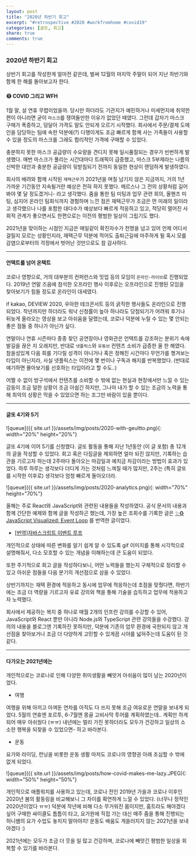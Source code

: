 ```yaml
---
layout: post
title: "2020년 하반기 회고"
excerpt: "#retrospective #2020 #workfromhome #covid19"
categories: [글또, 회고]
share: true
comments: true
---
```


### 2020년 하반기 회고

상반기 회고를 작성한게 얼마전 같은데, 벌써 12월의 마지막 주말이 되어 지난 하반기와 함께 한 해를 돌아보고자 한다.

#### 😷 COVID 그리고 WFH

1월 말, 설 연휴 무렵이었을까. 당시만 하더라도 기관지가 예민하거나 미세먼지에 취약한 편이 아니라면 굳이 `마스크`를 쟁여둘만한 이유가 없었던 때였다.
그런데 갑자기 마스크 구매가 폭증하고, 덩달아 가격도 말도 안되게 오르기 시작했다.
회사에서 주문/결제 도메인을 담당하는 팀에 속한 덕분에(?) 다행이게도 조금 빠르게 함께 사는 가족들이 사용할 수 있을 정도의 마스크를 그래도 합리적인 가격에 구매할 수 있었다.

충분하지 못한 마스크 공급량이 수요량을 견디지 못해 일시품절되는 경우가 빈번하게 발생했다.
매번 마스크가 풀리는 시간대마다 트래픽이 급증했고, 마스크 5부제라는 나름의 신박한 대안과 충분한 공급량이 뒷받침되기 전까지 동일한 현상이 랜덤하게 발생하였다.

회사의 배려와 함께 시작된 `재택근무`가 2021년을 며칠 남기지 않은 지금까지, 거의 1년 가까운 기간동안 지속될거란 예상은 전혀 하지 못했다.
메르스나 그 전의 상황처럼 길어봐야 몇 달 정도겠거니- 라고 생각했다.
줌을 통한 팀 미팅과 업무 관련 회의, 올핸즈 미팅, 심지어 온라인 팀회식까지 경험하며 느낀 점은
재택근무가 조금은 먼 미래의 일이라고 생각했으나 나를 포함한 대다수가 예상보다 빠르게 적응하고 있고, 적당히 멀어진 사회적 관계가 좋으면서도 한편으로는 이전의 평범한 일상이 그립기도 했다.

2021년을 맞이하는 시점인 지금은 매일같이 확진자수가 천명을 넘고 있어 언제 어디서 걸릴지 모르는 상황인지라,
재택근무 덕분에 적어도 출퇴근길에 마주하게 될 혹시 모를 감염으로부터의 걱정에서 벗어난 것만으로도 참 감사하다.

---

#### 언택트를 넘어 온택트

코로나 영향으로, 거의 대부분의 컨퍼런스와 밋업 등의 모임이 `온라인-라이브`로 진행되었다.
2019년 연말 즈음에 참석한 오프라인 행사 이후로는 오프라인으로 진행된 모임을 찾아보기가 힘들 정도로 온라인이 대세였다.

if kakao, DEVIEW 2020, 우아한 테크콘서트 등의 굵직한 행사들도 온라인으로 진행되었다.
작년까지만 하더라도 워낙 신청률이 높아 하나라도 당첨되기가 어려워 후기나 뒤늦게 올라오는 영상을 보고 아쉬움을 달랬는데,
코로나 덕분에 누릴 수 있는 몇 안되는 좋은 점들 중 하나가 아닌가 싶다.

연말이나 연휴 시즌마다 종종 찾던 공연장이나 영화관은 언택트를 강조하는 분위기 속에 발길을 끊은 지 오래지만,
반대로 `넷플릭스`와 `유튜브` 컨텐츠 소비가 급증한 올 한 해였다.
참을성있게 다음 회를 기다릴 성격이 아니거나 혹은 정해진 시간마다 무언가를 챙겨보는 타입이 아닌지라, 사실 넷플릭스는 이전에 몇 번이나 구독과 해지를 반복했었다.
(반대로 얘기하면 몰아보기를 선호하는 타입이라고 할 수도..)

어쩔 수 없이 방구석에서 컨텐츠를 소비할 수 밖에 없는 현실과 현장에서만 느낄 수 있는 감동이 조금 덜한 상황이 조금 아쉽긴 하지만,
그나마 내가 할 수 있는 조금의 노력을 통해 최악의 상황은 막을 수 있었으면 하는 조그만 바람이 있을 뿐이다.

---

#### 글또 4기와 5기

![queue]({{ site.url }}/assets/img/posts/2020-with-geultto.png){: width="20%" height="20%"}

글또 4기에 이어 5기를 신청했다. 글또 활동을 통해 지난 1년동안 (이 글 포함) 총 12개의 글을 작성할 수 있었다.
회고 혹은 다짐글을 제외하면 얼마 되진 않지만, 기록하는 습관을 기르고자 하는데 2주마다 돌아오는 마감일과 예치금 차감이라는 방법이 효과가 있었다.
하루 하루는 생각보다 더디게 가는 것처럼 느껴질 때가 많지만, 2주는 (특히 글또를 시작한 이후로) 생각보다 엄청 빠르게 돌아오더라.

![queue]({{ site.url }}/assets/img/posts/2020-analytics.png){: width="70%" height="70%"}

올해는 주로 React와 JavaScript와 관련된 내용들을 작성하였다.
공식 문서의 내용과 함께 간단한 예제와 함께 글을 작성하곤 했는데,
가장 높은 조회수를 기록한 글은 [✨♻️ JavaScript Visualized: Event Loop](https://dev.to/lydiahallie/javascript-visualized-event-loop-3dif) 를 번역한 글이었다.

- [[번역]자바스크립트 이벤트 루프](https://chanmi-lee.github.io/articles/2020-06/JavaScript-Visualized-Event-Loop)

개인적으로 상태에 따른 변화를 알기 쉽게 알 수 있도록 gif 이미지를 통해 시각적으로 설명해줘서, 다소 모호할 수 있는 개념을 이해하는데 큰 도움이 되었다.

또한 주기적으로 회고 글을 작성하다보니, 어떤 노력들을 했는지 구체적으로 정리할 수 있고 아쉬운 점들을 다음 분기의 개선점으로 삼을 수 있었다.

상반기까지는 재택 환경에 적응하고 동시에 업무에 적응하는데 초점을 맞췄다면,
하반기에는 조금 더 역량을 기르고자 유료 강의와 책을 통해 기술을 습득하고 업무에 적용하고자 노력했다.

회사에서 제공하는 복지 중 하나로 매월 2개의 인프런 강의를 수강할 수 있어,
JavaScript와 React 뿐만 아니라 Node.js와 TypeScript 관련 강의들을 수강했다.
강의의 내용을 블로그엔 기록하진 못하지만, 덕분에 기존의 업무 환경에 국한되지 않고 개선점을 찾아보거나 조금 더 다양하게 고민할 수 있게끔 시야를 넓혀주는데 도움이 된 것 같다.

---

#### 다가오는 2021년에는

개인적으로는 코로나로 인해 다양한 취미생활을 빼앗겨 아쉬움이 많이 남는 2020년이었다.

- 여행

여행을 위해 아끼고 아껴둔 연차를 아직도 다 쓰지 못해 조금 여유로운 연말을 보내게 되었다.
5월의 연휴엔 포르투, 6-7월엔 몽골 고비사막 투어를 계획하였는데.. 계획만 하게 되어 매우 아쉬웠다 (ㅠㅠ)
내년에는 멀리 가진 못하더라도 모두가 건강하고 일상의 소소한 행복을 되찾을 수 있었으면- 하고 바라본다.

- 운동

요가와 라이딩, 런닝을 비롯한 운동 생활 마저도 코로나의 영향권 아래 조심할 수 밖에 없게 되었다.

![queue]({{ site.url }}/assets/img/posts/how-covid-makes-me-lazy.JPEG){: width="50%" height="50%"}

개인적으로 애플워치를 사용하고 있는데, 코로나 전인 2019년 가을과 코로나 이후인 2020년 봄의 활동링을 비교해보니 그 차이를 확연하게 느낄 수 있었다. (너무나 정적인 2020년이었다 ㅠㅠ)
덕분에 작년에 비해 다소 무거워진 몸이지만, 홈트라도 해야겠다 싶어 구매한 싸이클도 틈틈이 타고, 요가원에 직접 가는 대신 매주 줌을 통해 진행되는 허니쌤의 요가 수업도 놓치지 말아야지!
운동도 배움도 게을러지지 않는 2021년을 보내야겠다 :)

2021년에는 모두가 조금 더 웃을 일 많고 건강하며, 코로나에 빼앗긴 평범한 일상을 회복할 수 있기를 바라본다.